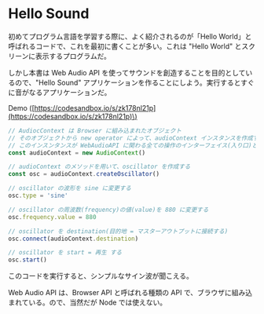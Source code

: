 # Hello Sound

初めてプログラム言語を学習する際に、よく紹介されるのが「Hello World」と呼ばれるコードで、これを最初に書くことが多い。これは "Hello World" とスクリーンに表示するプログラムだ。

しかし本書は Web Audio API を使ってサウンドを創造することを目的としているので、"Hello Sound" アプリケーションを作ることにしよう。実行するとすぐに音がなるアプリケーションだ。

Demo \([https://codesandbox.io/s/zk178nl21p](https://codesandbox.io/s/zk178nl21p)\)

```javascript
// AudiocContext は Browser に組み込まれたオブジェクト
// そのオブジェクトから new operator によって、audioContext インスタンスを作成する
// このインスンタンスが WebAudioAPI に関わる全ての操作のインターフェイス(入り口)となっている
const audioContext = new AudioContext()

// audioContext のメソッドを用いて、oscillator を作成する
const osc = audioContext.createOscillator()

// oscillator の波形を sine に変更する
osc.type = 'sine'

// oscillator の周波数(frequency)の値(value)を 880 に変更する
osc.frequency.value = 880

// oscillator を destination(目的地 = マスターアウトプットに接続する)
osc.connect(audioContext.destination)

// oscillator を start = 再生 する
osc.start()

```

このコードを実行すると、シンプルなサイン波が聞こえる。

Web Audio API は、Browser API と呼ばれる種類の API で、ブラウザに組み込まれている。ので、当然だが Node では使えない。



